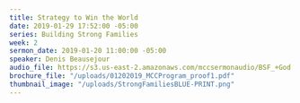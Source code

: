 ```yaml
---
title: Strategy to Win the World
date: 2019-01-29 17:52:00 -05:00
series: Building Strong Families
week: 2
sermon_date: 2019-01-20 11:00:00 -05:00
speaker: Denis Beausejour
audio_file: https://s3.us-east-2.amazonaws.com/mccsermonaudio/BSF_+God's+Strategy+to+Win+the+World+through+Families.lite.mp3
brochure_file: "/uploads/01202019_MCCProgram_proof1.pdf"
thumbnail_image: "/uploads/StrongFamiliesBLUE-PRINT.png"
---
```



